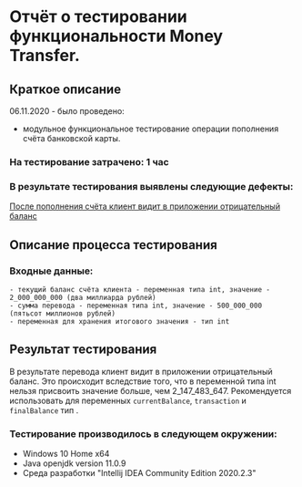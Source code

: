 # Отчёт о тестировании функциональности Money Transfer.

## Краткое описание

06.11.2020 - было проведено:
* модульное функциональное тестирование операции пополнения счёта банковской карты.


### На тестирование затрачено: 1 час

### В результате тестирования выявлены следующие дефекты:

[После пополнения счёта клиент видит в приложении отрицательный баланс](https://github.com/blackartqa/JavaHW2_1/issues/1)

## Описание процесса тестирования

### Входные данные: 	
	- текущий баланс счёта клиента - переменная типа int, значение - 2_000_000_000 (два миллиарда рублей)
	- сумма перевода - переменная типа int, значение - 500_000_000 (пятьсот миллионов рублей)
	- переменная для хранения итогового значения - тип int
	
## Результат тестирования
В результате перевода клиент видит в приложении отрицательный баланс. Это происходит вследствие того, что в переменной типа int нельзя присвоить значение больше, чем 2_147_483_647. Рекомендуется использовать для переменных `currentBalance`, `transaction` и `finalBalance` тип <long>.

### Тестирование производилось в следующем окружении:
* Windows 10 Home x64
* Java openjdk version 11.0.9 
* Среда разработки "Intellij IDEA Community Edition 2020.2.3"